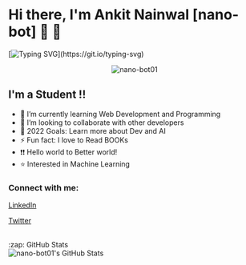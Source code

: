 # Hi there, I'm Ankit Nainwal  [nano-bot] 👋 👋



[![Typing SVG](https://readme-typing-svg.herokuapp.com?font=JetBrains+Mono&color=%23FF3F36&lines=Welcome+to+my+open+scource+world!;I+do+what+is+mine+to+do!;Let's+learn+together!;Let’s+make+this+world+Better!)](https://git.io/typing-svg)


<p align="center"> <img src="https://komarev.com/ghpvc/?username=nano-bot01&label=Profile%20views&color=0e75b6&style=flat" 
alt="nano-bot01" /> </p>


## I'm a Student !!

- 🌱 I’m currently learning Web Development and Programming
- 👯 I’m looking to collaborate with other developers
- 🥅 2022 Goals: Learn more about Dev and AI
- ⚡ Fun fact: I love to Read BOOKs
- :exclamation::exclamation:  Hello world to Better world!
- :star: Interested in Machine Learning

### Connect with me:

[LinkedIn](https://www.linkedin.com/in/ankit-nainwal-dit/)

[Twitter]( https://twitter.com/Anku___)

<br />

  <summary>:zap: GitHub Stats</summary>

  <img align="left" alt="nano-bot01's GitHub Stats" src="https://github-readme-stats.vercel.app/api?username=nano-bot01&show_icons=true&hide_border=false&title_color=ff652f&icon_color=FFE400&bg_color=09131B&text_color=ffffff&border_color=0c1a25" />
